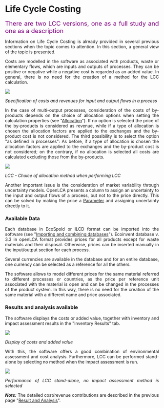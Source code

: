 # Life Cycle Costing

<div style='text-align: justify;'>

<span style="color:purple; font-size:20px">There are two LCC versions, one as a full study and one as a description</span> 

Information on Life Cycle Costing is already provided in several previous
sections when the topic comes to attention. In this section, a general view of
the topic is presented.

Costs are modelled in the software as associated with products, waste or
elementary flows, which are inputs and outputs of processes. They can be
positive or negative while a negative cost is regarded as an added value. In general, there is no need
for the creation of a method for the LCC calculation.

![](../media/lcc_inputoutput_old.png)

_Specification of costs and revenues for input and output flows in a process_

In the case of multi-output processes, consideration of the costs of by-products
depends on the choice of allocation options when setting the calculation
properties (see "[Allocation](../processes/allocation.md)"). If no option is selected the price of the
by-products is considered as revenue, while if a type of allocation is chosen
the allocation factors are applied to the exchanges and the by-product cost is
not considered. The third possibility is to select the option "as defined in
processes": As before, if a type of allocation is chosen the allocation factors
are applied to the exchanges and the by-product cost is not considered; on the
contrary, if no allocation is selected all costs are calculated excluding those
from the by-products.

![](../media/lcc_calculation_old.png)

_LCC - Choice of allocation method when performing LCC_

Another important issue is the consideration of market variability through
uncertainty models. OpenLCA presents a column to assign an uncertainty to the input
and output flows of a process, but not to the price directly. This can be solved
by making the price a [Parameter](../parameters/parameters.md) and assigning uncertainty
directly to it.

### Available Data

Each database in EcoSpold or ILCD format can be imported into the software (see "[Importing and combining databases](../databases/importing_and_combining_databases.md)"). Ecoinvent database v. 3.3 in openLCA format provides prices for
all products except for waste materials and their disposal. Otherwise, prices
can be inserted manually in the input/output section for each process.

Several currencies are available in the database and for an entire database, one
currency can be selected as a reference for all the others.

The software allows to model different prices for the same material referred to
different processes or countries, as the price per reference unit associated with
the material is open and can be changed in the processes of the product system.
In this way, there is no need for the creation of the same material with a
different name and price associated.

### Results and analysis available

The software displays the costs or added value, together with inventory and
impact assessment results in the "Inventory Results" tab.

![](../media/added_value_old.png)

_Display of costs and added value_

With this, the software offers a good combination of environmental assessment
and cost analysis. Furthermore, LCC can be performed stand-alone by selecting no
method when the impact assessment is run.

![](../media/no_method_old.png)

_Performance of LCC stand-alone, no impact assessment method is selected_

_**Note:**_ The detailed cost/revenue contributions are described in the previous page "[Result and Analysis](./analysis.md)".

</div>
